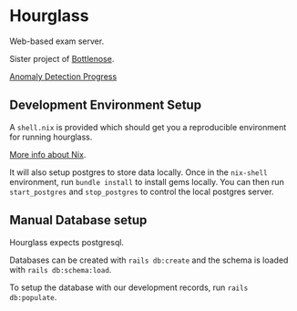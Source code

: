 # Hourglass

Web-based exam server.

Sister project of [Bottlenose][bottlenose].

[Anomaly Detection Progress](ANOMALIES.md)

## Development Environment Setup

A `shell.nix` is provided which should get you a reproducible environment for running hourglass.

[More info about Nix][nix].

It will also setup postgres to store data locally. Once in the `nix-shell` environment, run `bundle install` to install gems locally. You can then run `start_postgres` and `stop_postgres` to control the local postgres server.

## Manual Database setup

Hourglass expects postgresql.

Databases can be created with `rails db:create` and the schema is loaded with `rails db:schema:load`.

To setup the database with our development records, run `rails db:populate`.

[bottlenose]: https://github.com/CodeGrade/bottlenose
[nix]: https://nixos.org/nix/
